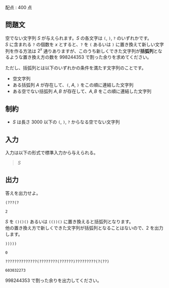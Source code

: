 配点 : $400$ 点

## 問題文

空でない文字列 $S$ が与えられます。$S$ の各文字は `(`, `)`, `?` のいずれかです。<br>
$S$ に含まれる `?` の個数を $x$ とすると、`?` を `(` あるいは `)` に置き換えて新しい文字列を作る方法は $2^x$ 通りありますが、このうち新しくできた文字列が**括弧列**となるような置き換え方の数を $998244353$ で割った余りを求めてください。

ただし、括弧列とは以下のいずれかの条件を満たす文字列のことです。

- 空文字列
- ある括弧列 $A$ が存在して、`(`, $A$, `)` をこの順に連結した文字列
- ある空でない括弧列 $A, B$ が存在して、$A, B$ をこの順に連結した文字列

## 制約

- $S$ は長さ $3000$ 以下の `(`, `)`, `?` からなる空でない文字列

## 入力

入力は以下の形式で標準入力から与えられる。

> $S$

## 出力

答えを出力せよ。

```input1
(???(?
```

```output1
2
```

$S$ を `()()()` あるいは `(())()` に置き換えると括弧列となります。<br>
他の置き換え方で新しくできた文字列が括弧列となることはないので、$2$ を出力します。

```input2
)))))
```

```output2
0
```

```input3
??????????????(????????(??????)?????????(?(??)
```

```output3
603032273
```

$998244353$ で割った余りを出力してください。